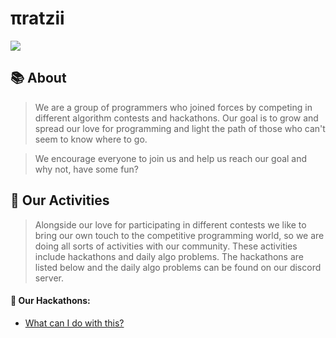 # πratzii


[![](https://dcbadge.vercel.app/api/server/KNVRzTu38J)](https://discord.gg/KNVRzTu38J)

## 📚 About 
>We are a group of programmers who joined forces by competing in different algorithm contests and hackathons. Our goal is to grow and spread our love for programming and light the path of those who can't seem to know where to go.

>We encourage everyone to join us and help us reach our goal and why not, have some fun?

## 🚀 Our Activities

> Alongside our love for participating in different contests we like to bring our own touch to the competitive programming world, so we are doing all sorts of activities with our community. These activities include hackathons and daily algo problems. The hackathons are listed below and the daily algo problems can be found on our discord server.

#### 👾 Our Hackathons:

- [What can I do with this?](https://github.com/piratzii-tm/.github/blob/hackathons/what-can-I-do-with-this/what-can-I-do-with-this.md)
